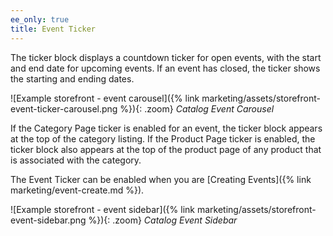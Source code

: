 ```yaml
---
ee_only: true
title: Event Ticker
---
```


The ticker block displays a countdown ticker for open events, with the start and end date for upcoming events. If an event has closed, the ticker shows the starting and ending dates.

![Example storefront - event carousel]({% link marketing/assets/storefront-event-ticker-carousel.png %}){: .zoom}
_Catalog Event Carousel_

If the Category Page ticker is enabled for an event, the ticker block appears at the top of the category listing. If the Product Page ticker is enabled, the ticker block also appears at the top of the product page of any product that is associated with the category.

The Event Ticker can be enabled when you are [Creating Events]({% link marketing/event-create.md %}).

![Example storefront - event sidebar]({% link marketing/assets/storefront-event-sidebar.png %}){: .zoom}
_Catalog Event Sidebar_
